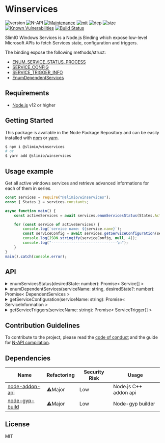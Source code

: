 # Winservices
![version](https://img.shields.io/badge/dynamic/json.svg?url=https://raw.githubusercontent.com/SlimIO/Winservices/master/package.json&query=$.version&label=Version)
![N-API](https://img.shields.io/badge/N--API-v3-green.svg)
[![Maintenance](https://img.shields.io/badge/Maintained%3F-yes-green.svg)](https://github.com/SlimIO/Winservices/commit-activity)
[![mit](https://img.shields.io/github/license/Naereen/StrapDown.js.svg)](https://github.com/SlimIO/Nixmem/blob/master/LICENSE)
![dep](https://img.shields.io/david/SlimIO/Winservices.svg)
![size](https://img.shields.io/bundlephobia/min/@slimio/winservices.svg)
[![Known Vulnerabilities](https://snyk.io/test/github/SlimIO/Winservices/badge.svg?targetFile=package.json)](https://snyk.io/test/github/SlimIO/Winservices?targetFile=package.json)
[![Build Status](https://travis-ci.com/SlimIO/Winservices.svg?branch=master)](https://travis-ci.com/SlimIO/Winservices)

SlimIO Windows Services is a Node.js Binding which expose low-level Microsoft APIs to fetch Services state, configuration and triggers.

The binding expose the following methods/struct:

- [ENUM_SERVICE_STATUS_PROCESS](https://docs.microsoft.com/en-us/windows/desktop/api/winsvc/ns-winsvc-_enum_service_status_processa)
- [SERVICE_CONFIG](https://docs.microsoft.com/en-us/windows/desktop/services/querying-a-service-s-configuration)
- [SERVICE_TRIGGER_INFO](https://docs.microsoft.com/en-us/windows/desktop/api/winsvc/ns-winsvc-_service_trigger_info)
- [EnumDependentServices](https://docs.microsoft.com/en-us/windows/desktop/api/winsvc/nf-winsvc-enumdependentservicesa)

## Requirements
- [Node.js](https://nodejs.org/en/) v12 or higher

## Getting Started

This package is available in the Node Package Repository and can be easily installed with [npm](https://docs.npmjs.com/getting-started/what-is-npm) or [yarn](https://yarnpkg.com).

```bash
$ npm i @slimio/winservices
# or
$ yarn add @slimio/winservices
```

## Usage example

Get all active windows services and retrieve advanced informations for each of them in series.

```js
const services = require("@slimio/winservices");
const { States } = services.constants;

async function main() {
    const activeServices = await services.enumServicesStatus(States.Active);

    for (const service of activeServices) {
        console.log(`service name: ${service.name}`);
        const serviceConfig = await services.getServiceConfiguration(service.name);
        console.log(JSON.stringify(serviceConfig, null, 4));
        console.log("------------------------------\n");
    }
}
main().catch(console.error);
```

## API

<details><summary>enumServicesStatus(desiredState: number): Promise< Service[] ></summary>
<br />

Enumerate Windows Services by the desirate state (Default equal to `State.All`). State can be retrieved with the constants **State**.

```ts
export interface ServiceStates {
    Active: 0,
    Inactive: 1,
    All: 2
}
```

The returned value is a Promise that contain an Array of Service.

```ts
export interface Service {
    name: string,
    displayName: string;
    process: {
        id?: number;
        name?: string;
        currentState: number;
        serviceType: number;
        checkPoint?: number;
        controlsAccepted: number;
        serviceFlags?: number;
        serviceSpecificExitCode: number;
        waitHint: number;
        win32ExitCode: number;
    };
}
```
</details>

<details><summary>enumDependentServices(serviceName: string, desiredState?: number): Promise< DependentServices ></summary>
<br />

Enumerate dependent Windows Services of a given Service name. The returned value is a Promise of Object DependentServices.

Default value for desiredState is `State.All`.

```ts
export interface DependentServices {
    [serviceName: string]: Service;
}
```

> **Warning**: Each Service are a reducted version of the TypeScript interface `Service` (optionals are not in the payload).
</details>

<details><summary>getServiceConfiguration(serviceName: string): Promise< ServiceInformation ></summary>
<br />

Get a given Windows Service configuration. The returned value is a Promise of Object ServiceInformation.

```ts
export interface ServiceInformation {
    type: string;
    startType: string;
    errorControl: string;
    binaryPath: string;
    account: string;
    loadOrderGroup?: string;
    tagId?: number;
    dependencies?: string;
    description?: string;
}
```
</details>

<details><summary>getServiceTriggers(serviceName: string): Promise< ServiceTrigger[] ></summary>
<br />

Get all Service triggers for a given Service name. The returned value is a Promise that contain an Array of ServiceTrigger.

```ts
export interface ServiceTrigger {
    type: number;
    action: number;
    guid: string;
    dataItems: ServiceTriggerSpecificDataItem[]
}

export interface ServiceTriggerSpecificDataItem {
    dataType: number;
    data?: string;
}
```
</details>

## Contribution Guidelines
To contribute to the project, please read the [code of conduct](https://github.com/SlimIO/Governance/blob/master/COC_POLICY.md) and the guide for [N-API compilation](https://github.com/SlimIO/Governance/blob/master/docs/native_addons.md).

## Dependencies

|Name|Refactoring|Security Risk|Usage|
|---|---|---|---|
|[node-addon-api](https://github.com/nodejs/node-addon-api)|⚠️Major|Low|Node.js C++ addon api|
|[node-gyp-build](https://github.com/prebuild/node-gyp-build)|⚠️Major|Low|Node-gyp builder|

## License
MIT
